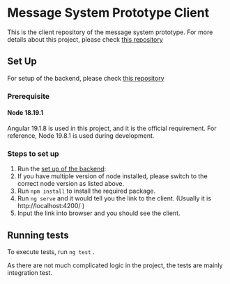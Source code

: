 # Message System Prototype Client

This is the client repository of the message system prototype. For more details about this project, please check [this repository](https://github.com/cytsunny/labster-take-home-test-backend)

## Set Up
For setup of the backend, please check [this repository](https://github.com/cytsunny/labster-take-home-test-backend)

### Prerequisite
#### Node 18.19.1
Angular 19.1.8 is used in this project, and it is the official requirement. For reference, Node 19.8.1 is used during development.

### Steps to set up
1. Run the [set up of the backend](https://github.com/cytsunny/labster-take-home-test-backend?tab=readme-ov-file#set-up):
2. If you have multiple version of node installed, please switch to the correct node version as listed above.
3. Run `npm install` to install the required package.
4. Run `ng serve` and it would tell you the link to the client. (Usually it is http://localhost:4200/ )
5. Input the link into browser and you should see the client.

## Running tests

To execute tests, run `ng test` .

As there are not much complicated logic in the project, the tests are mainly integration test.
